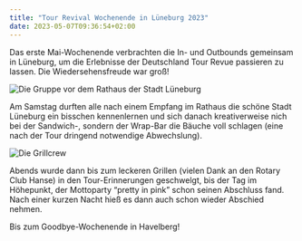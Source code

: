 ```yaml
---
title: "Tour Revival Wochenende in Lüneburg 2023"
date: 2023-05-07T09:36:54+02:00
---
```

Das erste Mai-Wochenende verbrachten die In- und Outbounds gemeinsam in Lüneburg, um die Erlebnisse der Deutschland Tour
Revue passieren zu lassen. Die Wiedersehensfreude war groß!

![Die Gruppe vor dem Rathaus der Stadt Lüneburg](/img/2023-lueneburg-rathaus.jpeg)

Am Samstag durften alle nach einem Empfang im Rathaus die schöne Stadt Lüneburg ein bisschen kennenlernen und sich
danach kreativerweise nich bei der Sandwich-, sondern der Wrap-Bar die Bäuche voll schlagen (eine nach der Tour dringend
notwendige Abwechslung).

![Die Grillcrew](/img/2023-lueneburg-grillen.jpeg)

Abends wurde dann bis zum leckeren Grillen (vielen Dank an den Rotary Club Hanse) in den
Tour-Erinnerungen geschwelgt, bis der Tag im Höhepunkt, der Mottoparty “pretty in pink” schon seinen Abschluss fand.
Nach einer kurzen Nacht hieß es dann auch schon wieder Abschied nehmen.

Bis zum Goodbye-Wochenende in Havelberg!
